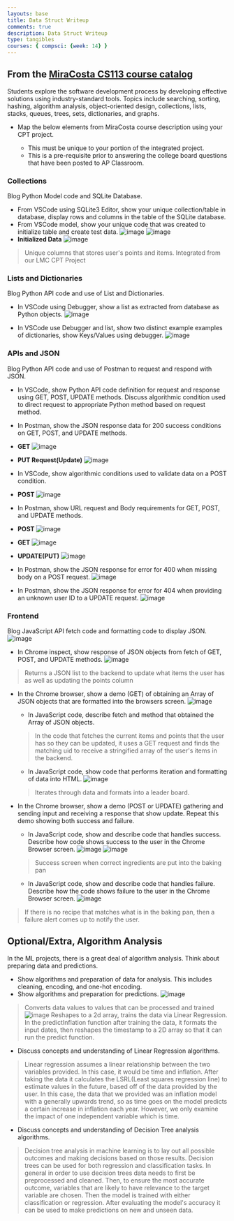 ```yaml
---
layouts: base
title: Data Struct Writeup
comments: true
description: Data Struct Writeup
type: tangibles
courses: { compsci: {week: 14} }
---
```


## From the [MiraCosta CS113 course catalog](https://catalog.miracosta.edu/disciplines/computerscience/#courseinventory)

Students explore the software development process by developing effective solutions using industry-standard tools. Topics include searching, sorting, hashing, algorithm analysis, object-oriented design, collections, lists, stacks, queues, trees, sets, dictionaries, and graphs.

- Map the below elements from MiraCosta course description using your CPT project.
  
  - This must be unique to your portion of the integrated project.
  - This is a pre-requisite prior to answering the college board questions that have been posted to AP Classroom.

### Collections
Blog Python Model code and SQLite Database.

- From VSCode using SQLite3 Editor, show your unique collection/table in database, display rows and columns in the table of the SQLite database.
- From VSCode model, show your unique code that was created to initialize table and create test data.
![image](https://github.com/M8tth3/m8th3_2.0/assets/64436503/4ade91d3-0a8e-413d-b67c-11b9eb97b208)
![image](https://github.com/M8tth3/m8th3_2.0/assets/64436503/28060884-3391-4b3c-801d-1a83b2d3ec7e)
- **Initialized Data**
![image](https://github.com/M8tth3/m8th3_2.0/assets/64436503/e005d500-acd9-491a-b99e-69ed049b75d5)
> Unique columns that stores user's points and items. Integrated from our LMC CPT Project
### Lists and Dictionaries
Blog Python API code and use of List and Dictionaries.

- In VSCode using Debugger, show a list as extracted from database as Python objects.
![image](https://github.com/trevorhuang1/csp_blog/assets/118785933/419fdd13-e644-40bd-ba83-05c1e274641b)

- In VSCode use Debugger and list,  show two distinct example examples of  dictionaries, show Keys/Values using debugger.
    ![image](https://github.com/trevorhuang1/csp_blog/assets/118785933/b1230c3c-88f4-41c7-85d2-fe062595a8ce)

### APIs and JSON
Blog Python API code and use of Postman to request and respond with JSON.

- In VSCode, show Python API code definition for request and response using GET, POST, UPDATE methods.  Discuss algorithmic condition used to direct request to appropriate Python method based on request method.
- In Postman, show the JSON response data for 200 success conditions on GET, POST, and UPDATE methods.

- **GET**
![image](https://github.com/M8tth3/m8th3_2.0/assets/64436503/31155b64-18e3-4d76-9e2e-33552228734a)
- **PUT Request(Update)**
![image](https://github.com/M8tth3/m8th3_2.0/assets/64436503/7f1187ee-3437-47b3-9d48-eab876d5d8a5)
- In VSCode, show algorithmic conditions used to validate data on a POST condition.
- **POST**
![image](https://github.com/M8tth3/m8th3_2.0/assets/64436503/b40ea976-2181-4b4a-8424-ba2773a5ddee)
- In Postman, show URL request and Body requirements for GET, POST, and UPDATE methods.
- **POST**
![image](https://github.com/M8tth3/m8th3_2.0/assets/64436503/a5fd7961-e0bc-4d63-bc92-d10dc185e44d)
- **GET**
![image](https://github.com/M8tth3/m8th3_2.0/assets/64436503/26a2e034-e647-46ee-969e-6d3e0a49911c)
- **UPDATE(PUT)**
![image](https://github.com/M8tth3/m8th3_2.0/assets/64436503/9efa7aa7-06fb-4925-8921-755e89655145)
- In Postman, show the JSON response for error for 400 when missing body on a POST request.
![image](https://github.com/M8tth3/m8th3_2.0/assets/64436503/ae0cc745-7a69-4ad0-950b-183b4ea629f4)
- In Postman, show the JSON response for error for 404 when providing an unknown user ID to a UPDATE request.
![image](https://github.com/M8tth3/m8th3_2.0/assets/64436503/54ed9341-9f8a-433a-90c4-fd340434e757)

### Frontend
Blog JavaScript API fetch code and formatting code to display JSON.
![image](https://github.com/M8tth3/m8th3_2.0/assets/64436503/9fc67cac-93e4-442d-ba31-78a50acb53bc)
- In Chrome inspect, show response of JSON objects from fetch of GET, POST, and UPDATE methods.
![image](https://github.com/M8tth3/m8th3_2.0/assets/64436503/3db958e0-bea4-490a-bf7c-7b35e502e3d2)
> Returns a JSON list to the backend to update what items the user has as well as updating the points column
- In the Chrome browser, show a demo (GET) of obtaining an Array of JSON objects that are  formatted into the browsers screen.
  ![image](https://github.com/M8tth3/m8th3_2.0/assets/64436503/34fdddc7-6bb0-41d8-b75c-2852348ae00a)
  - In JavaScript code, describe fetch and method that obtained the Array of JSON objects.
  > In the code that fetches the current items and points that the user has so they can be updated, it uses a GET request and finds the matching uid to receive a stringified array of the user's items in the backend.  
  - In JavaScript code, show code that performs iteration and formatting of data into HTML. 
  ![image](https://github.com/M8tth3/m8th3_2.0/assets/64436503/71653139-537b-4572-ad03-3bf23c220dee)
  > Iterates through data and formats into a leader board. 
- In the Chrome browser, show a demo (POST or UPDATE) gathering and sending input and receiving a response that show update.  Repeat this demo showing both success and failure.
  
  - In JavaScript code, show and describe code that handles success.  Describe how code shows success to the user in the Chrome Browser screen.
  ![image](https://github.com/M8tth3/m8th3_2.0/assets/64436503/1d2a2be4-6661-4e02-b45e-e3e5886dd2e3)
  ![image](https://github.com/M8tth3/m8th3_2.0/assets/64436503/e1de9969-c16c-4f82-b320-a0e46186ad72)
  > Success screen when correct ingredients are put into the baking pan 
  - In JavaScript code, show and describe code that handles failure.  Describe how the code shows failure to the user in the Chrome Browser screen.
![image](https://github.com/M8tth3/m8th3_2.0/assets/64436503/4fce9e26-e67c-4254-bfb9-ec893b18f6c8)
> If there is no recipe that matches what is in the baking pan, then a failure alert comes up to notify the user.
## Optional/Extra, Algorithm Analysis
In the ML projects, there is a great deal of algorithm analysis. Think about preparing data and predictions.

- Show algorithms and preparation of data for analysis.  This includes cleaning, encoding, and one-hot encoding.
- Show algorithms and preparation for predictions.
![image](https://github.com/M8tth3/m8th3_2.0/assets/64436503/8a4103f6-0b3e-44e6-a039-a67a8674312e)
> Converts data values to values that can be processed and trained
![image](https://github.com/M8tth3/m8th3_2.0/assets/64436503/0acf8993-ea03-40cd-a042-81e201f28748)
> Reshapes to a 2d array, trains the data via Linear Regression. In the predictInflation function after training the data, it formats the input dates, then reshapes the timestamp to a 2D array so that it can run the predict function.  

- Discuss concepts and understanding of Linear Regression algorithms.
> Linear regression assumes a linear relationship between the two variables provided. In this case, it would be time and inflation. After taking the data it calculates the LSRL(Least squares regression line) to estimate values in the future, based off of the data provided by the user. In this case, the data that we provided was an inflation model with a generally upwards trend, so as time goes on the model predicts a certain increase in inflation each year. However, we only examine the impact of one independent variable which is time.
- Discuss concepts and understanding of Decision Tree analysis algorithms.
> Decision tree analysis in machine learning is to lay out all possible outcomes and making decisions based on those results. Decision trees can be used for both regression and classification tasks. In general in order to use decision trees data needs to first be preprocessed and cleaned. Then, to ensure the most accurate outcome, variables that are likely to have relevance to the target variable are chosen. Then the model is trained with either classification or regression. After evaluating the model's accuracy it can be used to make predictions on new and unseen data. 